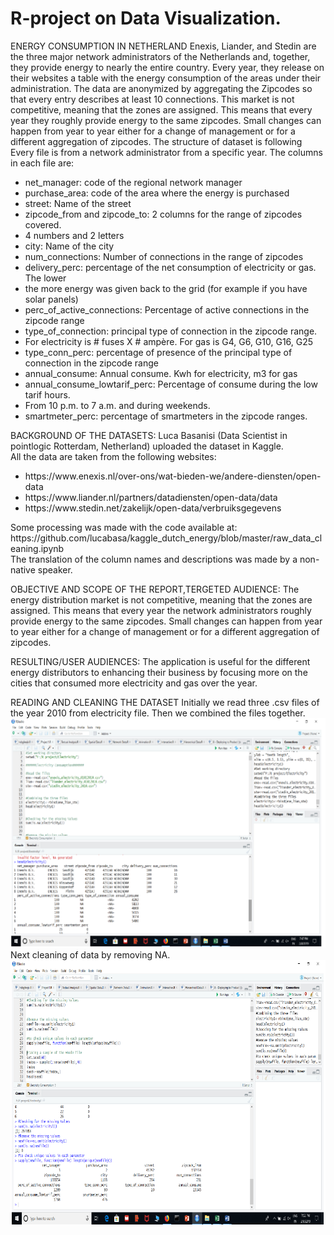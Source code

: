 # R-project on Data Visualization.
ENERGY CONSUMPTION IN NETHERLAND
Enexis, Liander, and Stedin are the three major network administrators of the Netherlands and, together, they provide energy to nearly the entire country. Every year, they release on their websites a table with the energy consumption of the areas under their administration.
The data are anonymized by aggregating the Zipcodes so that every entry describes at least 10 connections.
This market is not competitive, meaning that the zones are assigned. This means that every year they roughly provide energy to the same zipcodes. Small changes can happen from year to year either for a change of management or for a different aggregation of zipcodes.
The structure of dataset is following
Every file is from a network administrator from a specific year. 
The columns in each file are:
<ul>
<li> net_manager: code of the regional network manager </li>
<li> purchase_area: code of the area where the energy is purchased </li>
<li> street: Name of the street </li>
<li> zipcode_from and zipcode_to: 2 columns for the range of zipcodes covered. </li>
<li> 4 numbers and 2 letters </li>
<li> city: Name of the city</li>
<li> num_connections: Number of connections in the range of zipcodes</li>
<li> delivery_perc: percentage of the net consumption of electricity or gas. The lower </li>
<li> the more energy was given back to the grid (for example if you have solar panels) </li>
<li> perc_of_active_connections: Percentage of active connections in the zipcode range</li>
<li> type_of_connection: principal type of connection in the zipcode range.</li>
<li> For electricity is # fuses X # ampère. For gas is G4, G6, G10, G16, G25 </li>
<li> type_conn_perc: percentage of presence of the principal type of connection in the zipcode range</li>
<li> annual_consume: Annual consume. Kwh for electricity, m3 for gas</li>
<li> annual_consume_lowtarif_perc: Percentage of consume during the low tarif hours. </li>
<li> From 10 p.m. to 7 a.m. and during weekends. </li>
<li> smartmeter_perc: percentage of smartmeters in the zipcode ranges.</li>
</ul>
BACKGROUND OF THE DATASETS:
Luca Basanisi (Data Scientist in pointlogic Rotterdam, Netherland) uploaded the dataset in Kaggle.<br>
All the data are taken from the following websites:
<ul>
<li> https://www.enexis.nl/over-ons/wat-bieden-we/andere-diensten/open-data
<li>https://www.liander.nl/partners/datadiensten/open-data/data
<li>https://www.stedin.net/zakelijk/open-data/verbruiksgegevens
</ul>
Some processing was made with the code available at:<br>
https://github.com/lucabasa/kaggle_dutch_energy/blob/master/raw_data_cleaning.ipynb<br>
The translation of the column names and descriptions was made by a non-native speaker.

OBJECTIVE AND SCOPE OF THE REPORT,TERGETED AUDIENCE:
The energy distribution market is not competitive, meaning that the zones are assigned. This means that every year the network administrators roughly provide energy to the same zipcodes. Small changes can happen from year to year either for a change of management or for a different aggregation of zipcodes.

RESULTING/USER AUDIENCES: 
The application is useful for the different energy distributors to enhancing their business by focusing more on the cities that consumed more electricity and gas over the year.

READING AND CLEANING THE DATASET
Initially we read three .csv files of the year 2010 from electricity file. Then we combined the files together.
<img src="Screenshots/img1.png">
Next cleaning of data by removing NA.
<img src="Screenshots/img2.png">





